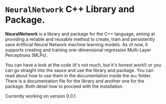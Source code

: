 # `NeuralNetwork` C++ Library and Package.
**NeuralNetwork** is a library and package for the C++ language, aiming at providing a reliable and reusable method to create, train and persistently save Artificial Neural Network machine learning models. As of now, it supports creating and training one-dimensional regression Multi-Layer Perceptrons (MLPs).

You can have a look at the code (it's not much, but it's honest work!) or you can go straight into the sauce and use the library and package. You can read about how to use them in the documentation inside the `doc` folder. There is a documentation file for the library and another one for the package. Both detail how to proceed with the installation.

Currently working on version 0.0.1.
